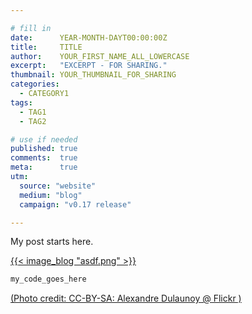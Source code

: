 ```yaml
---

# fill in
date:      YEAR-MONTH-DAYT00:00:00Z
title:     TITLE
author:    YOUR_FIRST_NAME_ALL_LOWERCASE
excerpt:   "EXCERPT - FOR SHARING."
thumbnail: YOUR_THUMBNAIL_FOR_SHARING
categories:
  - CATEGORY1
tags:
  - TAG1
  - TAG2

# use if needed
published: true
comments:  true
meta:      true
utm:
  source: "website"
  medium: "blog"
  campaign: "v0.17 release"

---
```


My post starts here.

[{{< image_blog "asdf.png" >}}](https://www.flickr.com/photos/adulau/5A9EER)

```js
my_code_goes_here
```

[(Photo credit: CC-BY-SA: Alexandre Dulaunoy @ Flickr )](https://www.flickr.com/photos/adulau/)
